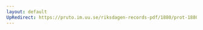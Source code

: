 ```yaml
---
layout: default
UpRedirect: https://pruto.im.uu.se/riksdagen-records-pdf/1880/prot-1880--fk--042.pdf
---
```

